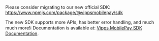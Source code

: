 Please consider migrating to our new official SDK: https://www.npmjs.com/package/@vippsmobilepay/sdk

The new SDK supports more APIs, has better error handling, and much much more!ℹ️ Documentation is available at:
[Vipps MobilePay SDK Documentation](https://developer.vippsmobilepay.com/docs/SDKs/).
